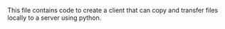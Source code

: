 This file contains code to create a client that can copy and transfer files locally to a server using python.
